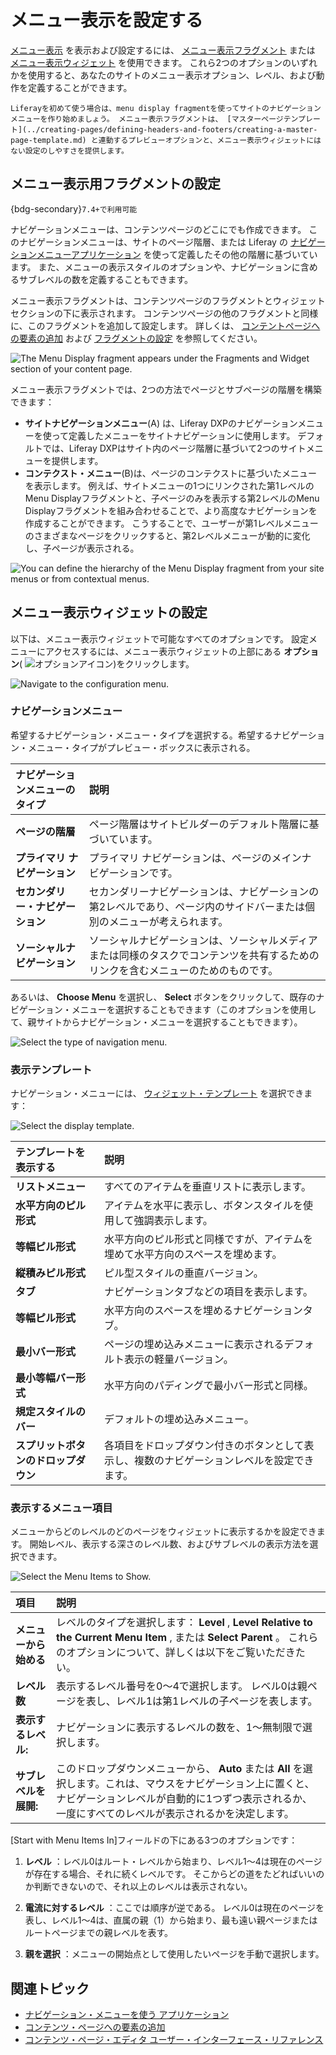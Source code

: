 # メニュー表示を設定する

[メニュー表示](./using-the-navigation-menus-application.md) を表示および設定するには、 [メニュー表示フラグメント](#configuring-the-menu-display-fragment) または [メニュー表示ウィジェット](#configuring-the-menu-display-widget) を使用できます。 これら2つのオプションのいずれかを使用すると、あなたのサイトのメニュー表示オプション、レベル、および動作を定義することができます。

```{tip}
Liferayを初めて使う場合は、menu display fragmentを使ってサイトのナビゲーションメニューを作り始めましょう。 メニュー表示フラグメントは、 [マスターページテンプレート](../creating-pages/defining-headers-and-footers/creating-a-master-page-template.md) と連動するプレビューオプションと、メニュー表示ウィジェットにはない設定のしやすさを提供します。
```

## メニュー表示用フラグメントの設定

{bdg-secondary}`7.4+で利用可能`

ナビゲーションメニューは、コンテンツページのどこにでも作成できます。 このナビゲーションメニューは、サイトのページ階層、または Liferay の [ナビゲーションメニューアプリケーション](./using-the-navigation-menus-application.md) を使って定義したその他の階層に基づいています。 また、メニューの表示スタイルのオプションや、ナビゲーションに含めるサブレベルの数を定義することもできます。

メニュー表示フラグメントは、コンテンツページのフラグメントとウィジェットセクションの下に表示されます。 コンテンツページの他のフラグメントと同様に、このフラグメントを追加して設定します。 詳しくは、 [コンテントページへの要素の追加](../creating-pages/using-content-pages/adding-elements-to-content-pages.md) および [フラグメントの設定](../creating-pages/page-fragments-and-widgets/using-fragments/configuring-fragments.md) を参照してください。

![The Menu Display fragment appears under the Fragments and Widget section of your content page.](./configuring-menu-displays/images/01.png)

メニュー表示フラグメントでは、2つの方法でページとサブページの階層を構築できます：

- **サイトナビゲーションメニュー**(A) は、Liferay DXPのナビゲーションメニューを使って定義したメニューをサイトナビゲーションに使用します。 デフォルトでは、Liferay DXPはサイト内のページ階層に基づいて2つのサイトメニューを提供します。
- **コンテクスト・メニュー**(B)は、ページのコンテクストに基づいたメニューを表示します。 例えば、サイトメニューの1つにリンクされた第1レベルのMenu Displayフラグメントと、子ページのみを表示する第2レベルのMenu Displayフラグメントを組み合わせることで、より高度なナビゲーションを作成することができます。 こうすることで、ユーザーが第1レベルメニューのさまざまなページをクリックすると、第2レベルメニューが動的に変化し、子ページが表示される。

![You can define the hierarchy of the Menu Display fragment from your site menus or from contextual menus.](./configuring-menu-displays/images/02.png)

## メニュー表示ウィジェットの設定

以下は、メニュー表示ウィジェットで可能なすべてのオプションです。 設定メニューにアクセスするには、メニュー表示ウィジェットの上部にある **オプション**( ![オプションアイコン](../../images/icon-widget-options.png))をクリックします。

![Navigate to the configuration menu.](./configuring-menu-displays/images/03.png)

### ナビゲーションメニュー

希望するナビゲーション・メニュー・タイプを選択する。希望するナビゲーション・メニュー・タイプがプレビュー・ボックスに表示される。

| ナビゲーションメニューのタイプ    | 説明                                                                |
| :----------------- | :---------------------------------------------------------------- |
| **ページの階層** | ページ階層はサイトビルダーのデフォルト階層に基づいています。                                    |
| **プライマリ ナビゲーション** | プライマリ ナビゲーションは、ページのメインナビゲーションです。                                  |
| **セカンダリー・ナビゲーション** | セカンダリーナビゲーションは、ナビゲーションの第2レベルであり、ページ内のサイドバーまたは個別のメニューが考えられます。      |
| **ソーシャルナビゲーション** | ソーシャルナビゲーションは、ソーシャルメディアまたは同様のタスクでコンテンツを共有するためのリンクを含むメニューのためのものです。 |

あるいは、 **Choose Menu** を選択し、 **Select** ボタンをクリックして、既存のナビゲーション・メニューを選択することもできます（このオプションを使用して、親サイトからナビゲーション・メニューを選択することもできます）。

![Select the type of navigation menu.](./configuring-menu-displays/images/04.png)

### 表示テンプレート

ナビゲーション・メニューには、 [ウィジェット・テンプレート](../displaying-content/additional-content-display-options/styling-widgets-with-widget-templates.md) を選択できます：

![Select the display template.](./configuring-menu-displays/images/05.png)

| テンプレートを表示する          | 説明                                            |
| :------------------- | :-------------------------------------------- |
| **リストメニュー** | すべてのアイテムを垂直リストに表示します。                         |
| **水平方向のピル形式** | アイテムを水平に表示し、ボタンスタイルを使用して強調表示します。              |
| **等幅ピル形式** | 水平方向のピル形式と同様ですが、アイテムを埋めて水平方向のスペースを埋めます。       |
| **縦積みピル形式** | ピル型スタイルの垂直バージョン。                              |
| **タブ**               | ナビゲーションタブなどの項目を表示します。                         |
| **等幅ピル形式** | 水平方向のスペースを埋めるナビゲーションタブ。                       |
| **最小バー形式** | ページの埋め込みメニューに表示されるデフォルト表示の軽量バージョン。            |
| **最小等幅バー形式** | 水平方向のパディングで最小バー形式と同様。                         |
| **規定スタイルのバー** | デフォルトの埋め込みメニュー。                               |
| **スプリットボタンのドロップダウン** | 各項目をドロップダウン付きのボタンとして表示し、複数のナビゲーションレベルを設定できます。 |

### 表示するメニュー項目

メニューからどのレベルのどのページをウィジェットに表示するかを設定できます。 開始レベル、表示する深さのレベル数、およびサブレベルの表示方法を選択できます。

![Select the Menu Items to Show.](./configuring-menu-displays/images/06.png)

| 項目            | 説明                                                                                                                    |
| :------------ | :-------------------------------------------------------------------------------------------------------------------- |
| **メニューから始める** | レベルのタイプを選択します： **Level** , **Level Relative to the Current Menu Item** , または **Select Parent** 。 これらのオプションについて、詳しくは以下をご覧いただきたい。 |
| **レベル数** | 表示するレベル番号を0～4で選択します。 レベル0は親ページを表し、レベル1は第1レベルの子ページを表します。                                                               |
| **表示するレベル:** | ナビゲーションに表示するレベルの数を、1～無制限で選択します。                                                                                       |
| **サブレベルを展開:** | このドロップダウンメニューから、 **Auto** または **All** を選択します。これは、マウスをナビゲーション上に置くと、ナビゲーションレベルが自動的に1つずつ表示されるか、一度にすべてのレベルが表示されるかを決定します。          |

[Start with Menu Items In]フィールドの下にある3つのオプションです：

1. **レベル** ：レベル0はルート・レベルから始まり、レベル1～4は現在のページが存在する場合、それに続くレベルです。 そこからどの道をたどればいいのか判断できないので、それ以上のレベルは表示されない。

1. **電流に対するレベル** ：ここでは順序が逆である。 レベル0は現在のページを表し、レベル1～4は、直属の親（1）から始まり、最も遠い親ページまたはルートページまでの親レベルを表す。

1. **親を選択** ：メニューの開始点として使用したいページを手動で選択します。

## 関連トピック

* [ナビゲーション・メニューを使う アプリケーション](./using-the-navigation-menus-application.md)
* [コンテンツ・ページへの要素の追加](../creating-pages/using-content-pages/adding-elements-to-content-pages.md)
* [コンテンツ・ページ・エディタ ユーザー・インターフェース・リファレンス](../creating-pages/using-content-pages/content-page-editor-ui-reference.md)

